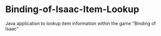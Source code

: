 # Binding-of-Isaac-Item-Lookup
Java application to lookup item information within the game "Binding of Isaac"
